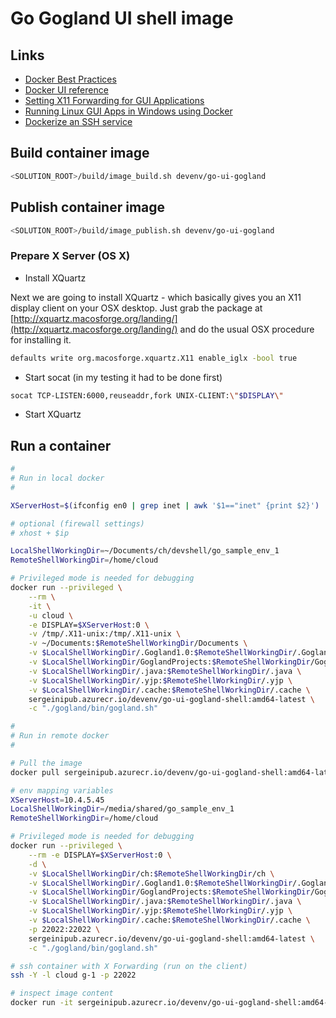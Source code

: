 # Go Gogland UI shell image

## Links
- [Docker Best Practices](https://docs.docker.com/engine/userguide/eng-image/dockerfile_best-practices/)
- [Docker UI reference](https://github.com/jessfraz/dockerfiles)
- [Setting X11 Forwarding for GUI Applications](https://www.hoffman2.idre.ucla.edu/access/x11_forwarding/)
- [Running Linux GUI Apps in Windows using Docker](https://manomarks.net/2015/12/03/docker-gui-windows.html)
- [Dockerize an SSH service](https://docs.docker.com/engine/examples/running_ssh_service/#run-a-test_sshd-container)

## Build container image
```bash
<SOLUTION_ROOT>/build/image_build.sh devenv/go-ui-gogland
```

## Publish container image
```bash
<SOLUTION_ROOT>/build/image_publish.sh devenv/go-ui-gogland
```

### Prepare X Server (OS X)

- Install XQuartz

Next we are going to install XQuartz - which basically gives you an X11 display client on your OSX desktop. Just grab the package at [http://xquartz.macosforge.org/landing/](http://xquartz.macosforge.org/landing/) and do the usual OSX procedure for installing it.

```bash
defaults write org.macosforge.xquartz.X11 enable_iglx -bool true
```

- Start socat (in my testing it had to be done first)
```bash
socat TCP-LISTEN:6000,reuseaddr,fork UNIX-CLIENT:\"$DISPLAY\"
```
- Start XQuartz

## Run a container
```bash
#
# Run in local docker
#

XServerHost=$(ifconfig en0 | grep inet | awk '$1=="inet" {print $2}')

# optional (firewall settings)
# xhost + $ip

LocalShellWorkingDir=~/Documents/ch/devshell/go_sample_env_1
RemoteShellWorkingDir=/home/cloud

# Privileged mode is needed for debugging
docker run --privileged \
    --rm \
    -it \
    -u cloud \
    -e DISPLAY=$XServerHost:0 \
    -v /tmp/.X11-unix:/tmp/.X11-unix \
    -v ~/Documents:$RemoteShellWorkingDir/Documents \
    -v $LocalShellWorkingDir/.Gogland1.0:$RemoteShellWorkingDir/.Gogland1.0 \
    -v $LocalShellWorkingDir/GoglandProjects:$RemoteShellWorkingDir/GoglandProjects \
    -v $LocalShellWorkingDir/.java:$RemoteShellWorkingDir/.java \
    -v $LocalShellWorkingDir/.yjp:$RemoteShellWorkingDir/.yjp \
    -v $LocalShellWorkingDir/.cache:$RemoteShellWorkingDir/.cache \
    sergeinipub.azurecr.io/devenv/go-ui-gogland-shell:amd64-latest \
    -c "./gogland/bin/gogland.sh"
```

```bash
#
# Run in remote docker
#

# Pull the image 
docker pull sergeinipub.azurecr.io/devenv/go-ui-gogland-shell:amd64-latest

# env mapping variables
XServerHost=10.4.5.45
LocalShellWorkingDir=/media/shared/go_sample_env_1
RemoteShellWorkingDir=/home/cloud

# Privileged mode is needed for debugging
docker run --privileged \
    --rm -e DISPLAY=$XServerHost:0 \
    -d \
    -v $LocalShellWorkingDir/ch:$RemoteShellWorkingDir/ch \
    -v $LocalShellWorkingDir/.Gogland1.0:$RemoteShellWorkingDir/.Gogland1.0 \
    -v $LocalShellWorkingDir/GoglandProjects:$RemoteShellWorkingDir/GoglandProjects \
    -v $LocalShellWorkingDir/.java:$RemoteShellWorkingDir/.java \
    -v $LocalShellWorkingDir/.yjp:$RemoteShellWorkingDir/.yjp \
    -v $LocalShellWorkingDir/.cache:$RemoteShellWorkingDir/.cache \
    -p 22022:22022 \
    sergeinipub.azurecr.io/devenv/go-ui-gogland-shell:amd64-latest \
    -c "./gogland/bin/gogland.sh"

# ssh container with X Forwarding (run on the client)
ssh -Y -l cloud g-1 -p 22022

# inspect image content
docker run -it sergeinipub.azurecr.io/devenv/go-ui-gogland-shell:amd64-latest -c zsh
```